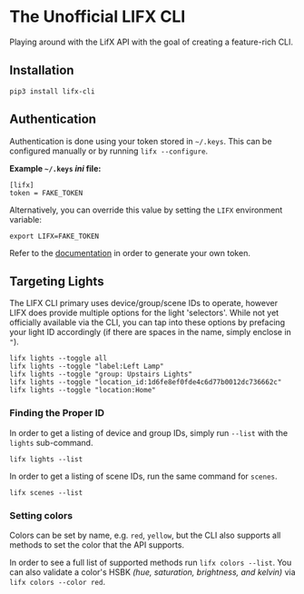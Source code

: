 # The Unofficial LIFX CLI

Playing around with the LifX API with the goal of creating a feature-rich CLI.

## Installation

```
pip3 install lifx-cli
```

## Authentication

Authentication is done using your token stored in `~/.keys`. This can be configured manually or by running `lifx --configure`.

**Example `~/.keys` *ini* file:**

```
[lifx]
token = FAKE_TOKEN
```

Alternatively, you can override this value by setting the `LIFX` environment variable:

```
export LIFX=FAKE_TOKEN
```

Refer to the [documentation](https://api.developer.lifx.com/reference/how-to-use-the-following-examples) in order to generate your own token.

## Targeting Lights

The LIFX CLI primary uses device/group/scene IDs to operate, however LIFX does provide multiple options for the light 'selectors'. While not yet officially available via the CLI, you can tap into these options by prefacing your light ID accordingly (if there are spaces in the name, simply enclose in `"`).

```
lifx lights --toggle all
lifx lights --toggle "label:Left Lamp"
lifx lights --toggle "group: Upstairs Lights"
lifx lights --toggle "location_id:1d6fe8ef0fde4c6d77b0012dc736662c"
lifx lights --toggle "location:Home"
```

### Finding the Proper ID

In order to get a listing of device and group IDs, simply run `--list` with the `lights` sub-command.

```
lifx lights --list
```

In order to get a listing of scene IDs, run the same command for `scenes`.

```
lifx scenes --list
```

### Setting colors

Colors can be set by name, e.g. `red`, `yellow`, but the CLI also supports all methods to set the color that the API supports.

In order to see a full list of supported methods run `lifx colors --list`. You can also validate a color's HSBK *(hue, saturation, brightness, and kelvin)* via `lifx colors --color red`.


